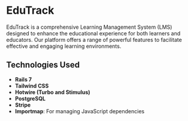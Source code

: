 # EduTrack

EduTrack is a comprehensive Learning Management System (LMS) designed to enhance the educational experience for both learners and educators. Our platform offers a range of powerful features to facilitate effective and engaging learning environments.

## Technologies Used

- **Rails 7**
- **Tailwind CSS**
- **Hotwire (Turbo and Stimulus)**
- **PostgreSQL**
- **Stripe**
- **Importmap**: For managing JavaScript dependencies
